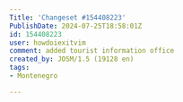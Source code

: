 ```yaml
---
Title: 'Changeset #154408223'
PublishDate: 2024-07-25T18:58:01Z
id: 154408223
user: howdoiexitvim
comment: added tourist information office
created_by: JOSM/1.5 (19128 en)
tags:
- Montenegro

---
```

